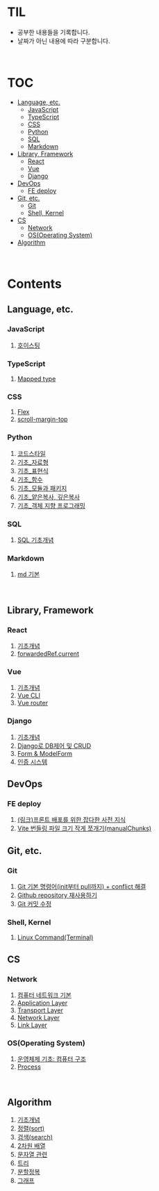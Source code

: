 # TIL

- 공부한 내용들을 기록합니다.
- 날짜가 아닌 내용에 따라 구분합니다.

<br>

# TOC

- [Language, etc.](#Language,-etc.)
  - [JavaScript](#JavaScript)
  - [TypeScript](#TypeScript)
  - [CSS](#CSS)
  - [Python](#Python)
  - [SQL](#SQL)
  - [Markdown](#Markdown)
- [Library, Framework](#Library,-Framework)
  - [React](#React)
  - [Vue](#Vue)
  - [Django](#Django)
- [DevOps](#DevOps)
  - [FE deploy](#FE-deploy)
- [Git, etc.](#Git,-etc.)
  - [Git](#Git)
  - [Shell, Kernel](#Shell,-Kernel)
- [CS](#CS)
  - [Network](#Network)
  - [OS(Operating System)](<#OS(Operating-System)>)
- [Algorithm](#Algorithm)

<br>

# Contents

## Language, etc.

### JavaScript

1. [호이스팅](language/javascript/hoisting.md)

### TypeScript

1. [Mapped type](language/typescript/mapped_type.md)

### CSS

1. [Flex](language/css/flex.md)
2. [scroll-margin-top](language/css/scroll_margin_top.md)

### Python

1. [코드스타일](language/python/codestyleguide.md)
2. [기초\_자료형](language/python/basic_datatype.md)
3. [기초\_표현식](language/python/basic_expression.md)
4. [기초\_함수](language/python/basic_function.md)
5. [기초\_모듈과 패키지](language/python/basic_module.md)
6. [기초\_얕은복사, 깊은복사](language/python/basic_copy.md)
7. [기초\_객체 지향 프로그래밍](language/python/basic_oop.md)

### SQL

1. [SQL 기초개념](language/sql/sql_basic.md)

### Markdown

1. [md 기본](language/markdown/md_basic.md)

<br>

## Library, Framework

### React

1. [기초개념](library/react/react_basic.md)
2. [forwardedRef.current](library/react/forwarded_ref_current.md)

### Vue

1. [기초개념](library/vue/vue_basic.md)
2. [Vue CLI](library/vue/vue_cli.md)
3. [Vue router](library/vue/vue_router.md)

### Django

1. [기초개념](library/django/django_basic.md)
2. [Django로 DB제어 및 CRUD](library/django/django_db_crud.md)
3. [Form & ModelForm](library/django/django_form_modelform.md)
4. [인증 시스템](library/django/django_auth_system.md)

## DevOps

### FE deploy

1. [(링크)프론트 배포를 위한 잡다한 사전 지식](devops/fe_deploy/link_fe_deploy_knowledge.md)
2. [Vite 번들링 파일 크기 작게 쪼개기(manualChunks)](devops/fe_deploy/manual_chunks.md)

## Git, etc.

### Git

1. [Git 기본 명령어(init부터 pull까지) + conflict 해결](git/git/git_basic.md)
2. [Github repository 재사용하기](git/git/github_repo_reuse.md)
3. [Git 커밋 수정](git/git/git_edit_commit.md)

### Shell, Kernel

1. [Linux Command(Terminal)](git/shell/linux_cmd.md)

## CS

### Network

1. [컴퓨터 네트워크 기본](cs/network/network_basic.md)
2. [Application Layer](cs/network/app_layer.md)
3. [Transport Layer](cs/network/transport_layer.md)
4. [Network Layer](cs/network/network_layer.md)
5. [Link Layer](cs/network/link_layer.md)

### OS(Operating System)

1. [운영체제 기초: 컴퓨터 구조](cs/os_basic.md)
2. [Process](cs/os/os_process.md)

<br>

## Algorithm

1. [기초개념](algorithm/algorithm_basic.md)
2. [정렬(sort)](algorithm/sort.md)
3. [검색(search)](algorithm/search.md)
4. [2차원 배열](algorithm/matrix.md)
5. [문자열 관련](algorithm/string.md)
6. [트리](algorithm/tree.md)
7. [분할정복](algorithm/divide_and_conquer.md)
8. [그래프](algorithm/graph.md)

<br>
